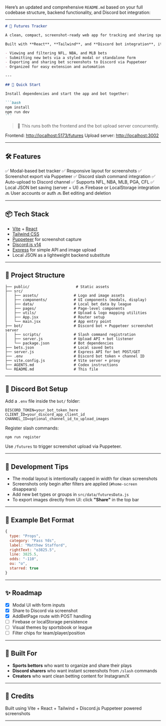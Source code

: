 Here’s an updated and comprehensive `README.md` based on your full codebase structure, backend functionality, and Discord bot integration:

---

````markdown
# 🧠 Futures Tracker

A clean, compact, screenshot-ready web app for tracking and sharing sports futures bets.

Built with **React**, **Tailwind**, and **Discord bot integration**, it supports:

- Viewing and filtering NFL, NBA, and MLB bets
- Submitting new bets via a styled modal or standalone form
- Exporting and sharing bet screenshots to Discord via Puppeteer
- Organized for easy extension and automation

---

## 🚀 Quick Start

Install dependencies and start the app and bot together:

```bash
npm install
npm run dev
```
````

> 🔧 This runs both the frontend and the bot upload server concurrently.

Frontend: [http://localhost:5173/futures](http://localhost:5173/futures)
Upload server: [http://localhost:3002](http://localhost:3002)

---

## 🛠️ Features

✅ Modal-based bet tracker
✅ Responsive layout for screenshots
✅ Screenshot export via Puppeteer
✅ Discord slash command integration
✅ Auto-upload to Discord channel
✅ Supports NFL, NBA, MLB, PGA, CFL
✅ Local JSON bet saving (server + UI)
🔜 Firebase or LocalStorage integration
🔜 User accounts or auth
🔜 Bet editing and deletion

---

## 📦 Tech Stack

- [Vite](https://vitejs.dev/) + [React](https://reactjs.org/)
- [Tailwind CSS](https://tailwindcss.com/)
- [Puppeteer](https://pptr.dev/) for screenshot capture
- [Discord.js v14](https://discord.js.org/)
- [Express](https://expressjs.com/) for simple API and image upload
- Local JSON as a lightweight backend substitute

---

## 📂 Project Structure

```
├── public/                     # Static assets
├── src/
│   ├── assets/                # Logo and image assets
│   ├── components/            # UI components (modals, display)
│   ├── data/                  # Local bet data by league
│   ├── pages/                 # Page-level components
│   ├── utils/                 # Upload & logo mapping utilities
│   ├── App.jsx                # Router setup
│   └── main.jsx               # App entry point
├── bot/                       # Discord bot + Puppeteer screenshot server
│   ├── scripts/               # Slash command registration
│   ├── server.js              # Upload API + bot listener
│   └── package.json           # Bot dependencies
├── bets.json                  # Local saved bets
├── server.js                  # Express API for bet POST/GET
├── .env                       # Discord bot token + channel ID
├── vite.config.js             # Vite server + proxy
├── AGENTS.md                  # Codex instructions
└── README.md                  # This file
```

---

## 🤖 Discord Bot Setup

Add a `.env` file inside the `bot/` folder:

```
DISCORD_TOKEN=your_bot_token_here
CLIENT_ID=your_discord_app_client_id
CHANNEL_ID=optional_channel_id_to_upload_images
```

Register slash commands:

```bash
npm run register
```

Use `/futures` to trigger screenshot upload via Puppeteer.

---

## 🧪 Development Tips

- The modal layout is intentionally capped in width for clean screenshots
- Screenshots only begin after filters are applied (`#home-screen` disappears)
- Add new bet types or groups in `src/data/futuresData.js`
- To export images directly from UI: click **"Share"** in the top bar

---

## 🔮 Example Bet Format

```js
{
  type: "Props",
  category: "Pass Yds",
  label: "Matthew Stafford",
  rightText: "o3825.5",
  line: 3825.5,
  odds: "-110",
  ou: "o",
  starred: true
}
```

---

## ✨ Roadmap

- [x] Modal UI with form inputs
- [x] Share to Discord via screenshot
- [x] AddBetPage route with POST handling
- [ ] Firebase or localStorage persistence
- [ ] Visual themes by sportsbook or league
- [ ] Filter chips for team/player/position

---

## 🧠 Built For

- **Sports bettors** who want to organize and share their plays
- **Discord sharers** who want instant screenshots from `/slash` commands
- **Creators** who want clean betting content for Instagram/X

---

## 🧼 Credits

Built using Vite + React + Tailwind + Discord.js
Puppeteer powered screenshots

---

```

```
